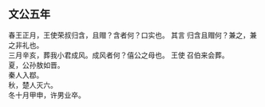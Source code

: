 ## 文公五年
春王正月，王使荣叔归含，且赗？含者何？口实也。 其言
归含且赗何？兼之，兼之非礼也。  
三月辛亥，葬我小君成风。成风者何？僖公之母也。 王使
召伯来会葬。  
夏，公孙敖如晋。  
秦人入鄀。  
秋，楚人灭六。  
冬十月甲申，许男业卒。  

